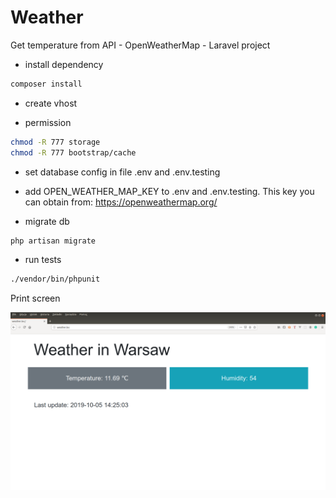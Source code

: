 # Weather
Get temperature from API - OpenWeatherMap - Laravel project

* install dependency

```bash
composer install
```

* create vhost

* permission

```bash
chmod -R 777 storage
chmod -R 777 bootstrap/cache
```

* set database config in file .env and .env.testing

* add  OPEN_WEATHER_MAP_KEY to .env and .env.testing. This key you can obtain from: https://openweathermap.org/

* migrate db

```bash
php artisan migrate
```

* run tests

```bash
./vendor/bin/phpunit
```
Print screen

<img src="https://github.com/cmsrs/weather/blob/task1/zrzut.png" alt="Print screen" />
